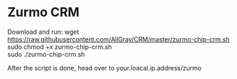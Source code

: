 # Zurmo CRM

Download and run: 
wget https://raw.githubusercontent.com/AllGray/CRM/master/zurmo-chip-crm.sh  
sudo chmod +x zurmo-chip-crm.sh  
sudo ./zurmo-chip-crm.sh

After the script is done, head over to your.loacal.ip.address/zurmo

